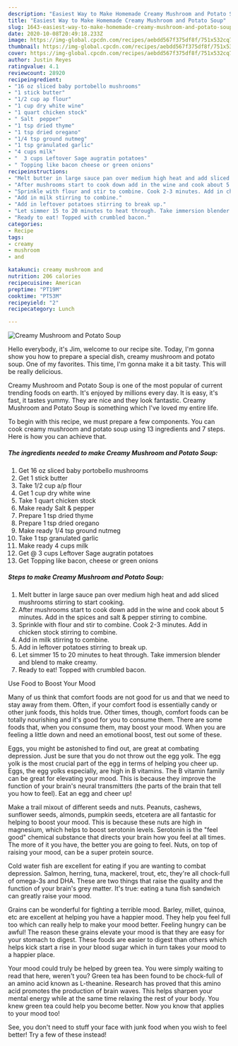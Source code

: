 ```yaml
---
description: "Easiest Way to Make Homemade Creamy Mushroom and Potato Soup"
title: "Easiest Way to Make Homemade Creamy Mushroom and Potato Soup"
slug: 1643-easiest-way-to-make-homemade-creamy-mushroom-and-potato-soup
date: 2020-10-08T20:49:18.233Z
image: https://img-global.cpcdn.com/recipes/aebdd567f375df8f/751x532cq70/creamy-mushroom-and-potato-soup-recipe-main-photo.jpg
thumbnail: https://img-global.cpcdn.com/recipes/aebdd567f375df8f/751x532cq70/creamy-mushroom-and-potato-soup-recipe-main-photo.jpg
cover: https://img-global.cpcdn.com/recipes/aebdd567f375df8f/751x532cq70/creamy-mushroom-and-potato-soup-recipe-main-photo.jpg
author: Justin Reyes
ratingvalue: 4.1
reviewcount: 28920
recipeingredient:
- "16 oz sliced baby portobello mushrooms"
- "1 stick butter"
- "1/2 cup ap flour"
- "1 cup dry white wine"
- "1 quart chicken stock"
- " Salt  pepper"
- "1 tsp dried thyme"
- "1 tsp dried oregano"
- "1/4 tsp ground nutmeg"
- "1 tsp granulated garlic"
- "4 cups milk"
- "  3 cups Leftover Sage augratin potatoes"
- " Topping like bacon cheese or green onions"
recipeinstructions:
- "Melt butter in large sauce pan over medium high heat and add sliced mushrooms stirring to start cooking."
- "After mushrooms start to cook down add in the wine and cook about 5 minutes. Add in the spices and salt &amp; pepper stirring to combine."
- "Sprinkle with flour and stir to combine. Cook 2-3 minutes. Add in chicken stock stirring to combine."
- "Add in milk stirring to combine."
- "Add in leftover potatoes stirring to break up."
- "Let simmer 15 to 20 minutes to heat through. Take immersion blender and blend to make creamy."
- "Ready to eat! Topped with crumbled bacon."
categories:
- Recipe
tags:
- creamy
- mushroom
- and

katakunci: creamy mushroom and 
nutrition: 206 calories
recipecuisine: American
preptime: "PT19M"
cooktime: "PT53M"
recipeyield: "2"
recipecategory: Lunch

---
```



![Creamy Mushroom and Potato Soup](https://img-global.cpcdn.com/recipes/aebdd567f375df8f/751x532cq70/creamy-mushroom-and-potato-soup-recipe-main-photo.jpg)

Hello everybody, it's Jim, welcome to our recipe site. Today, I'm gonna show you how to prepare a special dish, creamy mushroom and potato soup. One of my favorites. This time, I'm gonna make it a bit tasty. This will be really delicious.



Creamy Mushroom and Potato Soup is one of the most popular of current trending foods on earth. It's enjoyed by millions every day. It is easy, it's fast, it tastes yummy. They are nice and they look fantastic. Creamy Mushroom and Potato Soup is something which I've loved my entire life.


To begin with this recipe, we must prepare a few components. You can cook creamy mushroom and potato soup using 13 ingredients and 7 steps. Here is how you can achieve that.

<!--inarticleads1-->

##### The ingredients needed to make Creamy Mushroom and Potato Soup:

1. Get 16 oz sliced baby portobello mushrooms
1. Get 1 stick butter
1. Take 1/2 cup a/p flour
1. Get 1 cup dry white wine
1. Take 1 quart chicken stock
1. Make ready  Salt &amp; pepper
1. Prepare 1 tsp dried thyme
1. Prepare 1 tsp dried oregano
1. Make ready 1/4 tsp ground nutmeg
1. Take 1 tsp granulated garlic
1. Make ready 4 cups milk
1. Get  @ 3 cups Leftover Sage augratin potatoes
1. Get  Topping like bacon, cheese or green onions




<!--inarticleads2-->

##### Steps to make Creamy Mushroom and Potato Soup:

1. Melt butter in large sauce pan over medium high heat and add sliced mushrooms stirring to start cooking.
1. After mushrooms start to cook down add in the wine and cook about 5 minutes. Add in the spices and salt &amp; pepper stirring to combine.
1. Sprinkle with flour and stir to combine. Cook 2-3 minutes. Add in chicken stock stirring to combine.
1. Add in milk stirring to combine.
1. Add in leftover potatoes stirring to break up.
1. Let simmer 15 to 20 minutes to heat through. Take immersion blender and blend to make creamy.
1. Ready to eat! Topped with crumbled bacon.




Use Food to Boost Your Mood


Many of us think that comfort foods are not good for us and that we need to stay away from them. Often, if your comfort food is essentially candy or other junk foods, this holds true. Other times, though, comfort foods can be totally nourishing and it's good for you to consume them. There are some foods that, when you consume them, may boost your mood. When you are feeling a little down and need an emotional boost, test out some of these.

Eggs, you might be astonished to find out, are great at combating depression. Just be sure that you do not throw out the egg yolk. The egg yolk is the most crucial part of the egg in terms of helping you cheer up. Eggs, the egg yolks especially, are high in B vitamins. The B vitamin family can be great for elevating your mood. This is because they improve the function of your brain's neural transmitters (the parts of the brain that tell you how to feel). Eat an egg and cheer up!

Make a trail mixout of different seeds and nuts. Peanuts, cashews, sunflower seeds, almonds, pumpkin seeds, etcetera are all fantastic for helping to boost your mood. This is because these nuts are high in magnesium, which helps to boost serotonin levels. Serotonin is the "feel good" chemical substance that directs your brain how you feel at all times. The more of it you have, the better you are going to feel. Nuts, on top of raising your mood, can be a super protein source.

Cold water fish are excellent for eating if you are wanting to combat depression. Salmon, herring, tuna, mackerel, trout, etc, they're all chock-full of omega-3s and DHA. These are two things that raise the quality and the function of your brain's grey matter. It's true: eating a tuna fish sandwich can greatly raise your mood. 

Grains can be wonderful for fighting a terrible mood. Barley, millet, quinoa, etc are excellent at helping you have a happier mood. They help you feel full too which can really help to make your mood better. Feeling hungry can be awful! The reason these grains elevate your mood is that they are easy for your stomach to digest. These foods are easier to digest than others which helps kick start a rise in your blood sugar which in turn takes your mood to a happier place.

Your mood could truly be helped by green tea. You were simply waiting to read that here, weren't you? Green tea has been found to be chock-full of an amino acid known as L-theanine. Research has proved that this amino acid promotes the production of brain waves. This helps sharpen your mental energy while at the same time relaxing the rest of your body. You knew green tea could help you become better. Now you know that applies to your mood too!

See, you don't need to stuff your face with junk food when you wish to feel better! Try a few of these instead!

